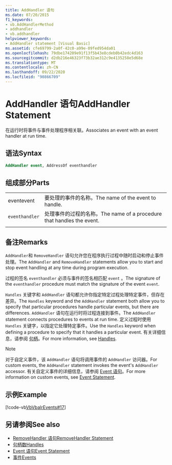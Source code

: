 ```yaml
---
title: AddHandler 语句
ms.date: 07/20/2015
f1_keywords:
- vb.AddHandlerMethod
- addhandler
- vb.addhandler
helpviewer_keywords:
- AddHandler statement [Visual Basic]
ms.assetid: cfe69799-2a0f-42c0-a99e-09fed954da01
ms.openlocfilehash: 79dbe174209e91f13f5b43e8cdeb0b42edc4d163
ms.sourcegitcommit: d2db216e46323f73b32ae312c9e4135258e5d68e
ms.translationtype: MT
ms.contentlocale: zh-CN
ms.lasthandoff: 09/22/2020
ms.locfileid: "90866709"
---
```

# <a name="addhandler-statement"></a><span data-ttu-id="4b206-102">AddHandler 语句</span><span class="sxs-lookup"><span data-stu-id="4b206-102">AddHandler Statement</span></span>

<span data-ttu-id="4b206-103">在运行时将事件与事件处理程序相关联。</span><span class="sxs-lookup"><span data-stu-id="4b206-103">Associates an event with an event handler at run time.</span></span>  
  
## <a name="syntax"></a><span data-ttu-id="4b206-104">语法</span><span class="sxs-lookup"><span data-stu-id="4b206-104">Syntax</span></span>  
  
```vb  
AddHandler event, AddressOf eventhandler  
```  
  
## <a name="parts"></a><span data-ttu-id="4b206-105">组成部分</span><span class="sxs-lookup"><span data-stu-id="4b206-105">Parts</span></span>  

|||
|---|---|
|<span data-ttu-id="4b206-106">event</span><span class="sxs-lookup"><span data-stu-id="4b206-106">event</span></span>|<span data-ttu-id="4b206-107">要处理的事件的名称。</span><span class="sxs-lookup"><span data-stu-id="4b206-107">The name of the event to handle.</span></span>|  
|`eventhandler`|<span data-ttu-id="4b206-108">处理事件的过程的名称。</span><span class="sxs-lookup"><span data-stu-id="4b206-108">The name of a procedure that handles the event.</span></span>|
|||
  
## <a name="remarks"></a><span data-ttu-id="4b206-109">备注</span><span class="sxs-lookup"><span data-stu-id="4b206-109">Remarks</span></span>  

 <span data-ttu-id="4b206-110">`AddHandler`和 `RemoveHandler` 语句允许您在程序执行过程中随时启动和停止事件处理。</span><span class="sxs-lookup"><span data-stu-id="4b206-110">The `AddHandler` and `RemoveHandler` statements allow you to start and stop event handling at any time during program execution.</span></span>  
  
 <span data-ttu-id="4b206-111">过程的签名 `eventhandler` 必须与事件的签名相匹配 `event` 。</span><span class="sxs-lookup"><span data-stu-id="4b206-111">The signature of the `eventhandler` procedure must match the signature of the event `event`.</span></span>  
  
 <span data-ttu-id="4b206-112">`Handles` 关键字和 `AddHandler` 语句都允许你指定特定过程处理特定事件，但存在差异。</span><span class="sxs-lookup"><span data-stu-id="4b206-112">The `Handles` keyword and the `AddHandler` statement both allow you to specify that particular procedures handle particular events, but there are differences.</span></span> <span data-ttu-id="4b206-113">`AddHandler` 语句在运行时将过程连接到事件。</span><span class="sxs-lookup"><span data-stu-id="4b206-113">The `AddHandler` statement connects procedures to events at run time.</span></span> <span data-ttu-id="4b206-114">定义过程时使用 `Handles` 关键字，以指定它处理特定事件。</span><span class="sxs-lookup"><span data-stu-id="4b206-114">Use the `Handles` keyword when defining a procedure to specify that it handles a particular event.</span></span> <span data-ttu-id="4b206-115">有关详细信息，请参阅 [句柄](handles-clause.md)。</span><span class="sxs-lookup"><span data-stu-id="4b206-115">For more information, see [Handles](handles-clause.md).</span></span>  
  
> [!NOTE]
> <span data-ttu-id="4b206-116">对于自定义事件，该 `AddHandler` 语句将调用事件的 `AddHandler` 访问器。</span><span class="sxs-lookup"><span data-stu-id="4b206-116">For custom events, the `AddHandler` statement invokes the event's `AddHandler` accessor.</span></span> <span data-ttu-id="4b206-117">有关自定义事件的详细信息，请参阅 [Event 语句](event-statement.md)。</span><span class="sxs-lookup"><span data-stu-id="4b206-117">For more information on custom events, see [Event Statement](event-statement.md).</span></span>  
  
## <a name="example"></a><span data-ttu-id="4b206-118">示例</span><span class="sxs-lookup"><span data-stu-id="4b206-118">Example</span></span>  

 [!code-vb[VbVbalrEvents#17](~/samples/snippets/visualbasic/VS_Snippets_VBCSharp/VbVbalrEvents/VB/Class1.vb#17)]  
  
## <a name="see-also"></a><span data-ttu-id="4b206-119">另请参阅</span><span class="sxs-lookup"><span data-stu-id="4b206-119">See also</span></span>

- [<span data-ttu-id="4b206-120">RemoveHandler 语句</span><span class="sxs-lookup"><span data-stu-id="4b206-120">RemoveHandler Statement</span></span>](removehandler-statement.md)
- [<span data-ttu-id="4b206-121">句柄数</span><span class="sxs-lookup"><span data-stu-id="4b206-121">Handles</span></span>](handles-clause.md)
- [<span data-ttu-id="4b206-122">Event 语句</span><span class="sxs-lookup"><span data-stu-id="4b206-122">Event Statement</span></span>](event-statement.md)
- [<span data-ttu-id="4b206-123">事件</span><span class="sxs-lookup"><span data-stu-id="4b206-123">Events</span></span>](../../programming-guide/language-features/events/index.md)
